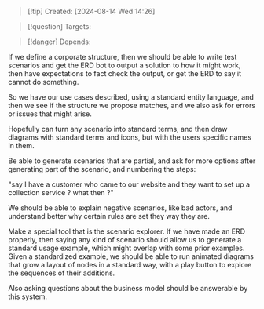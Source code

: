 
>[!tip] Created: [2024-08-14 Wed 14:26]

>[!question] Targets: 

>[!danger] Depends: 

If we define a corporate structure, then we should be able to write test scenarios and get the ERD bot to output a solution to how it might work, then have expectations to fact check the output, or get the ERD to say it cannot do something.

So we have our use cases described, using a standard entity language, and then we see if the structure we propose matches, and we also ask for errors or issues that might arise.

Hopefully can turn any scenario into standard terms, and then draw diagrams with standard terms and icons, but with the users specific names in them.

Be able to generate scenarios that are partial, and ask for more options after generating part of the scenario, and numbering the steps:

"say I have a customer who came to our website and they want to set up a collection service ? what then ?"

We should be able to explain negative scenarios, like bad actors, and understand better why certain rules are set they way they are.

Make a special tool that is the scenario explorer.  If we have made an ERD properly, then saying any kind of scenario should allow us to generate a standard usage example, which might overlap with some prior examples.  Given a standardized example, we should be able to run animated diagrams that grow a layout of nodes in a standard way, with a play button to explore the sequences of their additions.

Also asking questions about the business model should be answerable by this system.